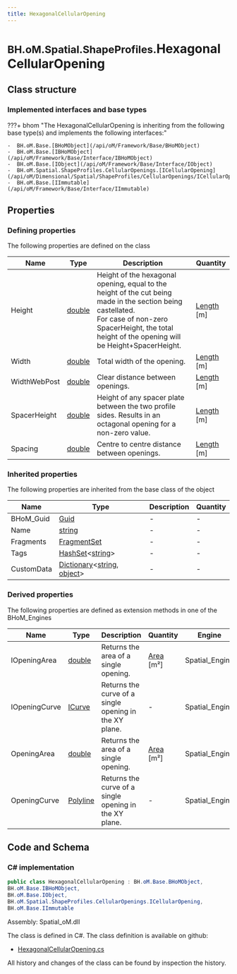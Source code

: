 ```yaml
---
title: HexagonalCellularOpening
---
```


# <small>BH.oM.Spatial.ShapeProfiles.</small>**HexagonalCellularOpening**



## Class structure

### Implemented interfaces and base types

???+ bhom "The HexagonalCellularOpening is inheriting from the following base type(s) and implements the following interfaces:"

    -  BH.oM.Base.[BHoMObject](/api/oM/Framework/Base/BHoMObject)
    -  BH.oM.Base.[IBHoMObject](/api/oM/Framework/Base/Interface/IBHoMObject)
    -  BH.oM.Base.[IObject](/api/oM/Framework/Base/Interface/IObject)
    -  BH.oM.Spatial.ShapeProfiles.CellularOpenings.[ICellularOpening](/api/oM/Dimensional/Spatial/ShapeProfiles/CellularOpenings/ICellularOpening)
    -  BH.oM.Base.[IImmutable](/api/oM/Framework/Base/Interface/IImmutable)


## Properties



### Defining properties

The following properties are defined on the class

| Name             | Type             | Description      | Quantity         |
|------------------|------------------|------------------|------------------|
| Height | [double](https://learn.microsoft.com/en-us/dotnet/api/System.Double?view=netstandard-2.0) | Height of the hexagonal opening, equal to the height of the cut being made in the section being castellated.<br>For case of non-zero SpacerHeight, the total height of the opening will be Height+SpacerHeight. | [Length](/api/oM/Dimensional/Quantities/Attributes/Length) [m] |
| Width | [double](https://learn.microsoft.com/en-us/dotnet/api/System.Double?view=netstandard-2.0) | Total width of the opening. | [Length](/api/oM/Dimensional/Quantities/Attributes/Length) [m] |
| WidthWebPost | [double](https://learn.microsoft.com/en-us/dotnet/api/System.Double?view=netstandard-2.0) | Clear distance between openings. | [Length](/api/oM/Dimensional/Quantities/Attributes/Length) [m] |
| SpacerHeight | [double](https://learn.microsoft.com/en-us/dotnet/api/System.Double?view=netstandard-2.0) | Height of any spacer plate between the two profile sides. Results in an octagonal opening for a non-zero value. | [Length](/api/oM/Dimensional/Quantities/Attributes/Length) [m] |
| Spacing | [double](https://learn.microsoft.com/en-us/dotnet/api/System.Double?view=netstandard-2.0) | Centre to centre distance between openings. | [Length](/api/oM/Dimensional/Quantities/Attributes/Length) [m] |


### Inherited properties
The following properties are inherited from the base class of the object

| Name             | Type             | Description      | Quantity         |
|------------------|------------------|------------------|------------------|
| BHoM_Guid | [Guid](https://learn.microsoft.com/en-us/dotnet/api/System.Guid?view=netstandard-2.0) | - | - |
| Name | [string](https://learn.microsoft.com/en-us/dotnet/api/System.String?view=netstandard-2.0) | - | - |
| Fragments | [FragmentSet](/api/oM/Framework/Base/FragmentSet) | - | - |
| Tags | [HashSet](https://learn.microsoft.com/en-us/dotnet/api/System.Collections.Generic.HashSet-1?view=netstandard-2.0)&lt;[string](https://learn.microsoft.com/en-us/dotnet/api/System.String?view=netstandard-2.0)&gt; | - | - |
| CustomData | [Dictionary](https://learn.microsoft.com/en-us/dotnet/api/System.Collections.Generic.Dictionary-2?view=netstandard-2.0)&lt;[string](https://learn.microsoft.com/en-us/dotnet/api/System.String?view=netstandard-2.0), [object](https://learn.microsoft.com/en-us/dotnet/api/System.Object?view=netstandard-2.0)&gt; | - | - |


### Derived properties

The following properties are defined as extension methods in one of the BHoM_Engines

| Name             | Type             | Description      | Quantity         | Engine           |
|------------------|------------------|------------------|------------------|------------------|
| IOpeningArea | [double](https://learn.microsoft.com/en-us/dotnet/api/System.Double?view=netstandard-2.0) | Returns the area of a single opening. | [Area](/api/oM/Dimensional/Quantities/Attributes/Area) [m²] | Spatial_Engine |
| IOpeningCurve | [ICurve](/api/oM/Dimensional/Geometry/Curve/ICurve) | Returns the curve of a single opening in the XY plane. | - | Spatial_Engine |
| OpeningArea | [double](https://learn.microsoft.com/en-us/dotnet/api/System.Double?view=netstandard-2.0) | Returns the area of a single opening. | [Area](/api/oM/Dimensional/Quantities/Attributes/Area) [m²] | Spatial_Engine |
| OpeningCurve | [Polyline](/api/oM/Dimensional/Geometry/Curve/Polyline) | Returns the curve of a single opening in the XY plane. | - | Spatial_Engine |


## Code and Schema

### C# implementation

``` C# title="C#"
public class HexagonalCellularOpening : BH.oM.Base.BHoMObject,
BH.oM.Base.IBHoMObject,
BH.oM.Base.IObject,
BH.oM.Spatial.ShapeProfiles.CellularOpenings.ICellularOpening,
BH.oM.Base.IImmutable
```

Assembly: Spatial_oM.dll

The class is defined in C#. The class definition is available on github:

- [HexagonalCellularOpening.cs](https://github.com/BHoM/BHoM/blob/develop/Spatial_oM/ShapeProfiles\CellularOpenings\HexagonalCellularOpening.cs)

All history and changes of the class can be found by inspection the history.
